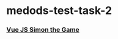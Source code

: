 # medods-test-task-2

### [Vue JS Simon the Game](https://dmitriygalyanov.github.io/medods-test-task-2/ "Click to see deployed!")
